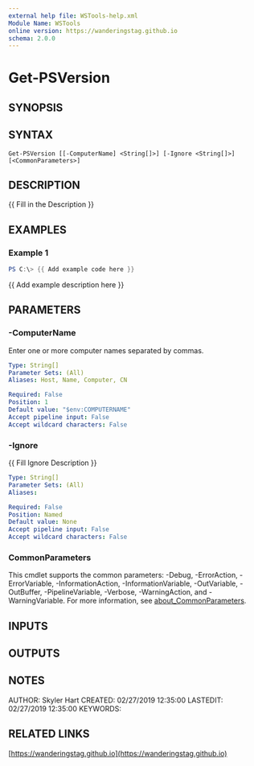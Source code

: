 ```yaml
---
external help file: WSTools-help.xml
Module Name: WSTools
online version: https://wanderingstag.github.io
schema: 2.0.0
---
```


# Get-PSVersion

## SYNOPSIS

## SYNTAX

```
Get-PSVersion [[-ComputerName] <String[]>] [-Ignore <String[]>] [<CommonParameters>]
```

## DESCRIPTION
{{ Fill in the Description }}

## EXAMPLES

### Example 1
```powershell
PS C:\> {{ Add example code here }}
```

{{ Add example description here }}

## PARAMETERS

### -ComputerName
Enter one or more computer names separated by commas.

```yaml
Type: String[]
Parameter Sets: (All)
Aliases: Host, Name, Computer, CN

Required: False
Position: 1
Default value: "$env:COMPUTERNAME"
Accept pipeline input: False
Accept wildcard characters: False
```

### -Ignore
{{ Fill Ignore Description }}

```yaml
Type: String[]
Parameter Sets: (All)
Aliases:

Required: False
Position: Named
Default value: None
Accept pipeline input: False
Accept wildcard characters: False
```

### CommonParameters
This cmdlet supports the common parameters: -Debug, -ErrorAction, -ErrorVariable, -InformationAction, -InformationVariable, -OutVariable, -OutBuffer, -PipelineVariable, -Verbose, -WarningAction, and -WarningVariable. For more information, see [about_CommonParameters](http://go.microsoft.com/fwlink/?LinkID=113216).

## INPUTS

## OUTPUTS

## NOTES
AUTHOR: Skyler Hart
CREATED: 02/27/2019 12:35:00
LASTEDIT: 02/27/2019 12:35:00
KEYWORDS:

## RELATED LINKS

[https://wanderingstag.github.io](https://wanderingstag.github.io)

